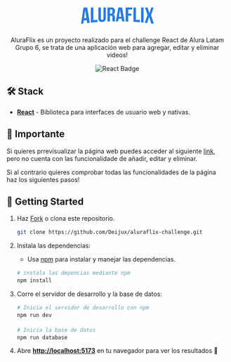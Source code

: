 <div align="center">
<h1>
    <img src='./src/assets/logoHeader.png' />
</h1>

<p>
AluraFlix es un proyecto realizado para el challenge React de Alura Latam Grupo 6, se trata de una aplicación web para agregar, editar y eliminar videos!
</p>

![React Badge](https://img.shields.io/badge/React-3a88f5?logo=react&logoColor=fff&style=flat)

</div>

## 🛠️ Stack

- [**React**](https://es.react.dev//) - Biblioteca para interfaces de usuario web y nativas.

## 🚨 Importante

Si quieres prrevisualizar la página web puedes acceder al siguiente [link](https://aluraflix-challenge-amber.vercel.app/), pero no cuenta con las funcionalidade de añadir, editar y eliminar.

<p>
Si al contrario quieres comprobar todas las funcionalidades de la página haz los siguientes pasos!
</p>

## 🚀 Getting Started

1. Haz [Fork](https://github.com/Deijux/ToDoApp/fork) o clona este repositorio.

   ```bash
   git clone https://github.com/Deijux/aluraflix-challenge.git
   ```

2. Instala las dependencias:

   - Usa [npm](https://www.npmjs.com/) para instalar y manejar las dependencias.

   ```bash
   # instala las depencias mediante npm
   npm install
   ```

3. Corre el servidor de desarrollo y la base de datos:

   ```bash
   # Inicia el servidor de desarrollo con npm
   npm run dev

   # Inicia la base de datos
   npm run database
   ```

4. Abre [**http://localhost:5173**](http://localhost:5173/) en tu navegador para ver los resultados 🚀
